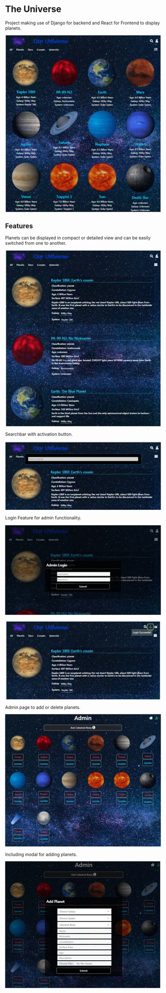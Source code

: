 # The Universe

Project making use of Django for backend and React for Frontend to display planets.

![main-page](docs/main-page.jpg)

## Features

Planets can be displayed in compact or detailed view and can be easily switched from one to another.

![main-page](docs/view-two.jpg)

Searchbar with activation button.

![main-page](docs/search-bar.jpg)

Login Feature for admin functionality.

![main-page](docs/login.jpg)

![main-page](docs/login-success.jpg)

Admin page to add or delete planets.

![main-page](docs/admin-page.jpg)

Including modal for adding planets.

![main-page](docs/add-planet.jpg)